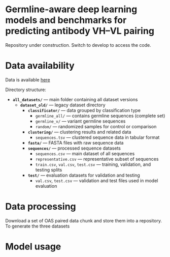 # Germline-aware deep learning models and benchmarks for predicting antibody VH–VL pairing
Repository under construction. Switch to develop to access the code.

# Data availability

Data is available [here](https://zenodo.org/records/17389656?token=eyJhbGciOiJIUzUxMiJ9.eyJpZCI6IjM0M2Y3Nzk2LWU3NmItNDA0MC1iMmVlLWM3YjRiZjQ0MmU2OCIsImRhdGEiOnt9LCJyYW5kb20iOiI0ZTYzZDg0NGY0ZDNjMzRkOWQyYTIzYTI1YzA3YmRkOSJ9.7zdkeilG57P8wmVWusUUKURrUusuPYQwIGcrGhfzhsfkzP6I7CbOHuKTBi-jnJZsafOcWrEAz6ZaGlii1tsf2A)

Directory structure:

- **`all_datasets/`** — main folder containing all dataset versions  
  - **`dataset_old/`** — legacy dataset directory  
    - **`classificator/`** — data grouped by classification type  
      - `germline_all/` — contains germline sequences (complete set)  
      - `germline_v/` — variant germline sequences  
      - `random/` — randomized samples for control or comparison  
    - **`clustering/`** — clustering results and related data  
      - `sequences.tsv` — clustered sequence data in tabular format  
    - **`fasta/`** — FASTA files with raw sequence data  
    - **`sequences/`** — processed sequence datasets  
      - `sequences.csv` — main dataset of all sequences  
      - `representative.csv` — representative subset of sequences  
      - `train.csv`, `val.csv`, `test.csv` — training, validation, and testing splits  
    - **`test/`** — evaluation datasets for validation and testing  
      - `val.csv`, `test.csv` — validation and test files used in model evaluation

# Data processing

Download a set of OAS paired data chunk and store them into a repository. To generate the three datasets

# Model usage

